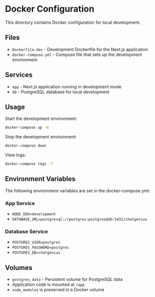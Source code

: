 # Docker Configuration

This directory contains Docker configuration for local development.

## Files

- `Dockerfile.dev` - Development Dockerfile for the Next.js application
- `docker-compose.yml` - Compose file that sets up the development environment

## Services

- `app` - Next.js application running in development mode
- `db` - PostgreSQL database for local development

## Usage

Start the development environment:
```bash
docker-compose up -d
```

Stop the development environment:
```bash
docker-compose down
```

View logs:
```bash
docker-compose logs -f
```

## Environment Variables

The following environment variables are set in the docker-compose.yml:

### App Service
- `NODE_ENV=development`
- `DATABASE_URL=postgresql://postgres:postgres@db:5432/chatgenius`

### Database Service
- `POSTGRES_USER=postgres`
- `POSTGRES_PASSWORD=postgres`
- `POSTGRES_DB=chatgenius`

## Volumes

- `postgres_data` - Persistent volume for PostgreSQL data
- Application code is mounted at `/app`
- `node_modules` is preserved in a Docker volume
